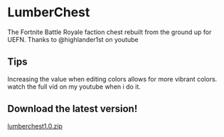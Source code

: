 # LumberChest
The Fortnite Battle Royale faction chest rebuilt from the ground up for UEFN. Thanks to @highlander1st on youtube

## Tips
Increasing the value when editing colors allows for more vibrant colors.
watch the full vid on my youtube when i do it.

## Download the latest version!
[lumberchest1.0.zip](https://github.com/atoasterinspace/LumberChest/releases/tag/LumberChest)

